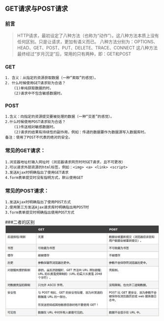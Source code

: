 ## GET请求与POST请求

### 前言
> HTTP请求，最初设定了八种方法（也称为“动作”）。这八种方法本质上没有任何区别。只是让请求，更加有语义而已。
八种方法分别为：OPTIONS、HEAD、GET、POST、PUT、DELETE、TRACE、CONNECT
这八种方法最终经过“岁月沉淀”后，常用的只有两种，即：GET和POST

### GET
    1. 含义：从指定的资源获取数据（一种“索取”的感觉）。
    2. 什么时候使用GET请求较为合适？
        (1)单纯获取数据的时。
        (2)请求中不包含敏感数据时。

### POST
    1.含义：向指定的资源提交要被处理的数据（一种“交差”的感觉）。
    2.什么时候使用POST请求较为合适？
        (1)传送相对敏感数据时。
        (2)请求的结果有持续性的副作用，例如：传递的数据要作为数据源写入数据库时。
    备注：使用了POST不代表的绝对的安全。
        
### 常见的GET请求：
    1.浏览器地址栏输入网址时（浏览器请求网页时时GET请求，且不可更改）
    2.可以请求外部资源的html标签，例如：<img> <a> <link> <script>
    3.发送Ajax时明确指出了使用GET请求
    4.form表单提交时没有指明方式，默认使用GET
    
### 常见的POST请求：
    1.发送Ajax时明确指出了使用POST方式
    2.使用第三方发送Ajax请求库时明确指出用POST时
    3.form表单提交时明确指出使用POST方式
    
###二者的区别
![avatar](2.GET与POST对比.png)
    
